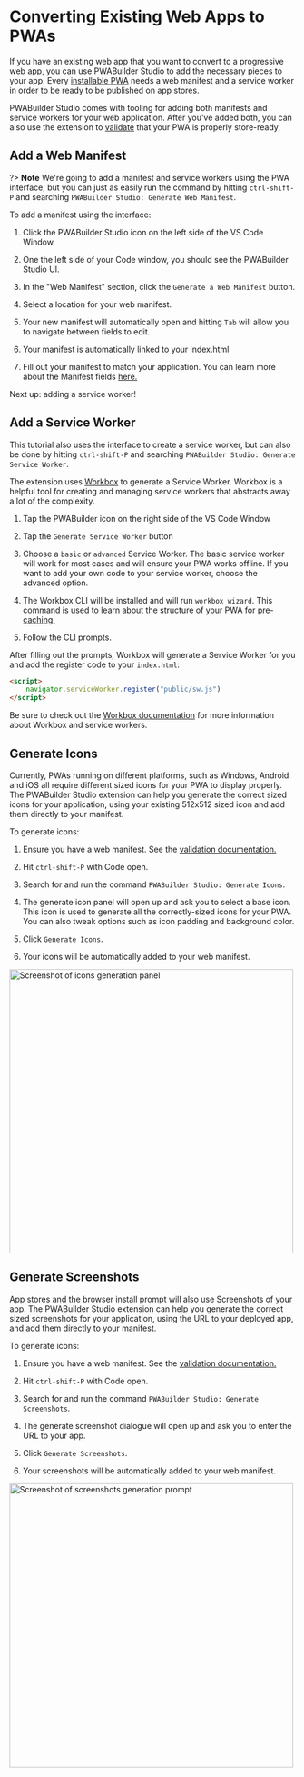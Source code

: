 # Converting Existing Web Apps to PWAs

If you have an existing web app that you want to convert to a progressive web app, you can use PWABuilder Studio to add the necessary pieces to your app.
Every [installable PWA](https://developer.mozilla.org/en-US/docs/Web/Progressive_web_apps/Installable_PWAs) needs a web manifest and a service worker in order to be ready to be published on app stores.

PWABuilder Studio comes with tooling for adding both manifests and service workers for your web application. After you've added both, you can also use the extension to [validate](/studio/package?id=validate-your-pwa) that your PWA is properly store-ready.


## Add a Web Manifest

?> **Note** We're going to add a manifest and service workers using the PWA interface, but you can just as easily run the command by hitting `ctrl-shift-P` and searching `PWABuilder Studio: Generate Web Manifest`.

To add a manifest using the interface:

1. Click the PWABuilder Studio icon on the left side of the VS Code Window.
   
2. One the left side of your Code window, you should see the PWABuilder Studio UI.
   
3. In the "Web Manifest" section, click the `Generate a Web Manifest` button.
   
4. Select a location for your web manifest. 

5. Your new manifest will automatically open and hitting `Tab` will allow you to navigate between fields to edit.

6. Your manifest is automatically linked to your index.html

7. Fill out your manifest to match your application. You can learn more about the Manifest fields [here.](https://developer.mozilla.org/en-US/docs/Web/Manifest)


Next up: adding a service worker! 


## Add a Service Worker
This tutorial also uses the interface to create a service worker, but can also be done by hitting `ctrl-shift-P` and searching `PWABuilder Studio: Generate Service Worker`.

The extension uses [Workbox](https://developers.google.com/web/tools/workbox/) to generate a Service Worker. Workbox is a helpful tool for creating and managing service workers that abstracts away a lot of the complexity.

1. Tap the PWABuilder icon on the right side of the VS Code Window

2. Tap the `Generate Service Worker` button

3. Choose a `basic` or `advanced` Service Worker.
The basic service worker will work for most cases and will ensure your PWA works offline. If you want to add your own code to your service worker, choose the advanced option.

4. The Workbox CLI will be installed and will run `workbox wizard`. This command is used to learn about the structure of your PWA for [pre-caching.](https://developers.google.com/web/tools/workbox/modules/workbox-precaching#what_is_precaching)

5. Follow the CLI prompts.


After filling out the prompts, Workbox will generate a Service Worker for you and add the register code to your `index.html`:

```html
<script>
    navigator.serviceWorker.register("public/sw.js")
</script>
```

Be sure to check out the [Workbox documentation](https://developers.google.com/web/tools/workbox/modules/workbox-cli#setup_and_configuration) for more information about Workbox and service workers.

## Generate Icons

Currently, PWAs running on different platforms, such as Windows, Android and iOS all require different sized icons for your PWA to display properly. The PWABuilder Studio extension can help you generate the correct sized icons for your application, using your existing 512x512 sized icon and add them directly to your manifest.

To generate icons:

1. Ensure you have a web manifest. See the [validation documentation.](/studio/package?id=validate-your-pwa)
   
2. Hit `ctrl-shift-P` with Code open.
   
3. Search for and run the command `PWABuilder Studio: Generate Icons`.
   
4. The generate icon panel will open up and ask you to select a base icon. This icon is used to generate all the correctly-sized icons for your PWA. You can also tweak options such as icon padding and background color.
   
5. Click `Generate Icons`.
   
6. Your icons will be automatically added to your web manifest.

<div class="docs-image">
    <img src="/assets/studio/existing-app/generate-icons.png" alt="Screenshot of icons generation panel" width=500>
</div>

## Generate Screenshots

App stores and the browser install prompt will also use Screenshots of your app. The PWABuilder Studio extension can help you generate the correct sized screenshots for your application, using the URL to your deployed app, and add them directly to your manifest.

To generate icons:

1. Ensure you have a web manifest. See the [validation documentation.](/studio/package?id=validate-your-pwa)
   
2. Hit `ctrl-shift-P` with Code open.
   
3. Search for and run the command `PWABuilder Studio: Generate Screenshots`.
   
4. The generate screenshot dialogue will open up and ask you to enter the URL to your app.
   
5. Click `Generate Screenshots`.
   
6. Your screenshots will be automatically added to your web manifest.

<div class="docs-image">
    <img src="/assets/studio/existing-app/generate-screenshots.png" alt="Screenshot of screenshots generation prompt" width=500>
</div>